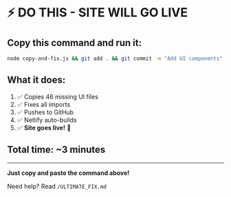 # ⚡ DO THIS - SITE WILL GO LIVE

## Copy this command and run it:

```bash
node copy-and-fix.js && git add . && git commit -m "Add UI components" && git push
```

## What it does:
1. ✅ Copies 46 missing UI files
2. ✅ Fixes all imports
3. ✅ Pushes to GitHub
4. ✅ Netlify auto-builds
5. ✅ **Site goes live!** 🎉

## Total time: ~3 minutes

---

**Just copy and paste the command above!**

Need help? Read `/ULTIMATE_FIX.md`
